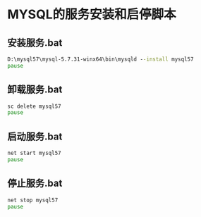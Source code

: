 # MYSQL的服务安装和启停脚本

## 安装服务.bat
```bat
D:\mysql57\mysql-5.7.31-winx64\bin\mysqld --install mysql57
pause
```

## 卸载服务.bat
```bat
sc delete mysql57
pause
```
## 启动服务.bat
```bat
net start mysql57
pause
```
## 停止服务.bat

```bat
net stop mysql57
pause
```

